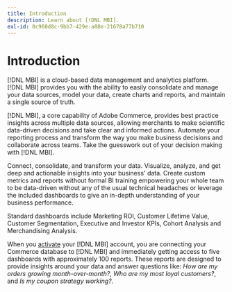 ```yaml
---
title: Introduction
description: Learn about [!DNL MBI].
exl-id: 0c960d8c-9bb7-429e-a88e-21678a77b710
---
```

# Introduction

[!DNL MBI] is a cloud-based data management and analytics platform. [!DNL MBI] provides you with the ability to easily consolidate and manage your data sources, model your data, create charts and reports, and maintain a single source of truth.

[!DNL MBI], a core capability of Adobe Commerce, provides best practice insights across multiple data sources, allowing merchants to make scientific data-driven decisions and take clear and informed actions. Automate your reporting process and transform the way you make business decisions and collaborate across teams. Take the guesswork out of your decision making with [!DNL MBI].

Connect, consolidate, and transform your data. Visualize, analyze, and get deep and actionable insights into your business' data. Create custom metrics and reports without formal BI training empowering your whole team to be data-driven without any of the usual technical headaches or leverage the included dashboards to give an in-depth understanding of your business performance.

Standard dashboards include Marketing ROI, Customer Lifetime Value, Customer Segmentation, Executive and Investor KPIs, Cohort Analysis and Merchandising Analysis.

When you [activate](../getting-started/onpremise-activation.md) your [!DNL MBI] account, you are connecting your Commerce database to [!DNL MBI] and immediately getting access to five dashboards with approximately 100 reports. These reports are designed to provide insights around your data and answer questions like: *How are my orders growing month-over-month?*, *Who are my most loyal customers?*, and *Is my coupon strategy working?*.
